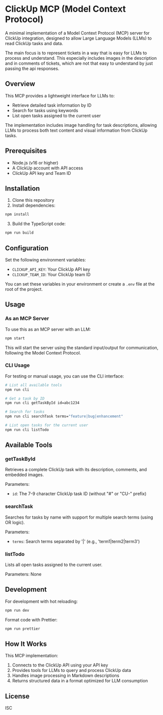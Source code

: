 # ClickUp MCP (Model Context Protocol)

A minimal implementation of a Model Context Protocol (MCP) server for ClickUp integration, designed to allow Large Language Models (LLMs) to read ClickUp tasks and data.

The main focus is to represent tickets in a way that is easy for LLMs to process and understand.
This especially includes images in the description and in comments of tickets,
which are not that easy to understand by just passing the api responses.

## Overview

This MCP provides a lightweight interface for LLMs to:
- Retrieve detailed task information by ID
- Search for tasks using keywords
- List open tasks assigned to the current user

The implementation includes image handling for task descriptions, allowing LLMs to process both text content and visual information from ClickUp tasks.

## Prerequisites

- Node.js (v16 or higher)
- A ClickUp account with API access
- ClickUp API key and Team ID

## Installation

1. Clone this repository
2. Install dependencies:

```bash
npm install
```

3. Build the TypeScript code:

```bash
npm run build
```

## Configuration

Set the following environment variables:

- `CLICKUP_API_KEY`: Your ClickUp API key
- `CLICKUP_TEAM_ID`: Your ClickUp team ID

You can set these variables in your environment or create a `.env` file at the root of the project.

## Usage

### As an MCP Server

To use this as an MCP server with an LLM:

```bash
npm start
```

This will start the server using the standard input/output for communication, following the Model Context Protocol.

### CLI Usage

For testing or manual usage, you can use the CLI interface:

```bash
# List all available tools
npm run cli

# Get a task by ID
npm run cli getTaskById id=abc1234

# Search for tasks
npm run cli searchTask terms="feature|bug|enhancement"

# List open tasks for the current user
npm run cli listTodo
```

## Available Tools

### getTaskById

Retrieves a complete ClickUp task with its description, comments, and embedded images.

Parameters:
- `id`: The 7-9 character ClickUp task ID (without "#" or "CU-" prefix)

### searchTask

Searches for tasks by name with support for multiple search terms (using OR logic).

Parameters:
- `terms`: Search terms separated by '|' (e.g., 'term1|term2|term3')

### listTodo

Lists all open tasks assigned to the current user.

Parameters: None

## Development

For development with hot reloading:

```bash
npm run dev
```

Format code with Prettier:

```bash
npm run prettier
```

## How It Works

This MCP implementation:

1. Connects to the ClickUp API using your API key
2. Provides tools for LLMs to query and process ClickUp data
3. Handles image processing in Markdown descriptions
4. Returns structured data in a format optimized for LLM consumption

## License

ISC
